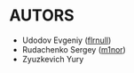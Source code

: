 AUTORS
============

- Udodov Evgeniy ([flrnull](https://github.com/flrnull))
- Rudachenko Sergey ([m1nor](https://github.com/m1nor))
- Zyuzkevich Yury
